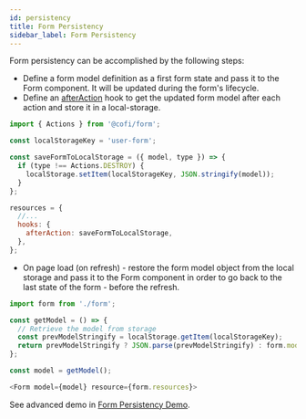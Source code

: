 ```yaml
---
id: persistency
title: Form Persistency
sidebar_label: Form Persistency
---
```


Form persistency can be accomplished by the following steps:
- Define a form model definition as a first form state and pass it to the Form component. 
It will be updated during the form's lifecycle. 
- Define an [afterAction](hooks#afteraction) hook to get the updated form model after each action and store it in a local-storage. 

```javascript
import { Actions } from '@cofi/form';

const localStorageKey = 'user-form';

const saveFormToLocalStorage = ({ model, type }) => {
  if (type !== Actions.DESTROY) {
    localStorage.setItem(localStorageKey, JSON.stringify(model));
  }
};

resources = {
  //...
  hooks: {
    afterAction: saveFormToLocalStorage,
  },
};
```

- On page load (on refresh) - restore the form model object from the local storage and pass it to the Form component in order to go back to the last state of the form - before the refresh.

```javascript
import form from './form';

const getModel = () => {
  // Retrieve the model from storage
  const prevModelStringify = localStorage.getItem(localStorageKey);
  return prevModelStringify ? JSON.parse(prevModelStringify) : form.model;
};

const model = getModel();

<Form model={model} resource={form.resources}>
```

See advanced demo in [Form Persistency Demo](https://galhavivi.github.com/cofi/demo-react-form.html#/others/persistency/html).